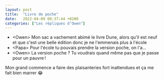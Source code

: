 ```yaml
---
layout: post
title:  "Livre de poche"
date:   2022-04-09 08:37:44 +0200
categories: ["Les répliques d’Owen"]
---
```


-   \<Owen\> Mon sac a vachement abimé le livre Dune, alors qu'il est neuf et que c'est une belle édition donc je ne l'emmenais plus à l'école
-   \<Papa\> Pour l'école tu pouvais prendre la version poche, on l'a…
-   \<Owen\> La version poche ? Tu voudrais quand même pas que je passe pour un pauvre !

Mon grand commence a faire des plaisanteries fort inattendues et ça me fait bien marrer 😂

